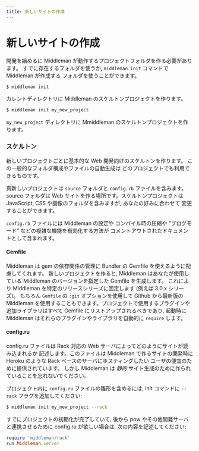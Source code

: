 ```yaml
---
title: 新しいサイトの作成
---
```


# 新しいサイトの作成

開発を始めるに Middleman が動作するプロジェクトフォルダを作る必要があります。
すでに存在するフォルダを使うか, `middleman init` コマンドで Middleman が作成する
フォルダを使うことができます。

```bash
$ middleman init
```
カレントディレクトリに Middleman のスケルトンプロジェクトを作ります。

```bash
$ middleman init my_new_project
```

`my_new_project` ディレクトリに Mmiddleman のスケルトンプロジェクトを作ります。

### スケルトン

新しいプロジェクトごとに基本的な Web 開発向けのスケルトンを作ります。
この一般的なフォルダ構成やファイルの自動生成は
どのプロジェクトでも利用できるものです。

真新しいプロジェクトは `source` フォルダと `config.rb` ファイルを含みます。
source フォルダは Web サイトを作る場所です。スケルトンプロジェクトは
JavaScript, CSS や画像のフォルダを含みますが, あなたの好みに合わせて
変更することができます。

`config.rb` ファイルには Middleman の設定や
コンパイル時の圧縮や "ブログモード" などの複雑な機能を有効化する方法が
コメントアウトされたドキュメントとして含まれます。

#### Gemfile

Middleman は gem の依存関係の管理に Bundler の Gemfile を使えるように配慮してくれます。
新しいプロジェクトを作ると, Middleman はあなたが使用している
Middleman のバージョンを指定した Gemfile を生成します。
これにより Middleman を特定のリリースシリーズに固定します (例えば 3.0.x シリーズ)。
もちろん `Gemfile` の `:git` オプションを使用して Github から最新版の
Middleman を使用することもできます。プロジェクトで使用するプラグインや
追加ライブラリはすべて Gemfile にリストアップされるべきであり,
起動時に Middleman はそれらのプラグインやライブラリを自動的に `require` します。

#### config.ru

config.ru ファイルは Rack 対応の Web サーバによってどのようにサイトが読み込まれるか
記述します。このファイルは Middleman で作るサイトの開発時に Heroku のような Rack ベースのサーバにホスティングしたい
ユーザの便宜のために提供されています。
しかし Middleman は *静的* サイト生成のために作られていることを忘れないでください。

プロジェクト内に `config.ru` ファイルの雛形を含めるには, init コマンドに `--rack`
フラグを追加してください:

```bash
$ middleman init my_new_project --rack
```

すでにプロジェクトの初期化が完了していて, 後から pow やその他開発サーバと連携させるために
config.ru が欲しい場合は, 次の内容を記述してください:

```ruby
require 'middleman/rack'
run Middleman.server
```
